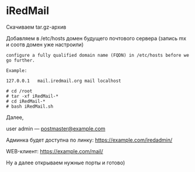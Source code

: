 # iRedMail

Скачиваем tar.gz-архив

Добавляем в /etc/hosts домен будущего почтового сервера (запись mx и соотв домен уже настроили)

```
configure a fully qualified domain name (FQDN) in /etc/hosts before we go further.

Example:

127.0.0.1   mail.iredmail.org mail localhost
```

```
# cd /root
# tar -xf iRedMail-*
# cd iRedMail-*
# bash iRedMail.sh
```

Далее,&#x20;

user admin — postmaster@example.com

Админка будет доступна по линку: https://example.com/iredadmin/

WEB-клиент: https://example.com/mail/



Ну а далее открываем нужные порты и готово)
